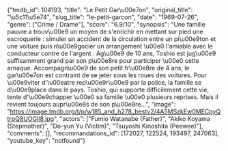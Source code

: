 {"tmdb_id": 104193, "title": "Le Petit Gar\u00e7on", "original_title": "\u5c11\u5e74", "slug_title": "le-petit-garcon", "date": "1969-07-26", "genre": ["Crime / Drame"], "score": "6.9/10", "synopsis": "Une famille pauvre a trouv\u00e9 un moyen de s'enrichir en mettant sur pied une escroquerie : simuler un accident de la circulation entre un pi\u00e9ton et une voiture puis n\u00e9gocier un arrangement \u00e0 l'amiable avec le conducteur contre de l'argent . Ag\u00e9 de 10 ans, Toshio est jug\u00e9 suffisamment grand par son p\u00e8re pour participer \u00e0 cette arnaque. Accompagn\u00e9 de son petit fr\u00e8re de 4 ans, le gar\u00e7on est contraint de se jeter sous les roues des voitures. Pour \u00e9viter d'\u00eatre rep\u00e9r\u00e9 par la police, la famille se d\u00e9place dans le pays. Toshio, qui supporte difficilement cette vie, tente d'\u00e9chapper \u00e0 sa famille \u00e0 plusieurs reprises. Mais il revient toujours aupr\u00e8s de son p\u00e8re...", "image": "https://image.tmdb.org/t/p/w185_and_h278_bestv2/4A5MSzkEw0MECpyQtrpQ8UOGIl8.jpg", "actors": ["Fumio Watanabe (Father)", "Akiko Koyama (Stepmother)", "Do-yun Yu (Victim)", "Tsuyoshi Kinoshita (Peewee)"], "comments": [], "recommandations_id": [172027, 122524, 193497, 247063], "youtube_key": "notfound"}